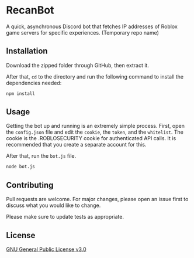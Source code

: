 # RecanBot

A quick, asynchronous Discord bot that fetches IP addresses of Roblox game servers for specific experiences. (Temporary repo name)

## Installation

Download the zipped folder through GitHub, then extract it.

After that, `cd` to the directory and run the following command to install the dependencies needed:
```bash
npm install
```

## Usage
Getting the bot up and running is an extremely simple process.
First, open the `config.json` file and edit the `cookie`, the `token`, and the `whitelist`.
The cookie is the .ROBLOSECURITY cookie for authenticated API calls. It is recommended that you create a separate account for this.

After that, run the `bot.js` file.

```bash
node bot.js
```

## Contributing
Pull requests are welcome. For major changes, please open an issue first to discuss what you would like to change.

Please make sure to update tests as appropriate.

## License
[GNU General Public License v3.0](https://choosealicense.com/licenses/gpl-3.0/)
